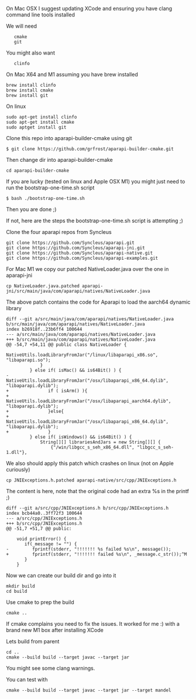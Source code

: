On Mac OSX I suggest updating XCode and ensuring you have clang command line tools installed

We will need
```
   cmake 
   git
```

You might also want
```
   clinfo
```

On Mac X64 and M1 assuming you have brew installed 
```
brew install clinfo
brew install cmake
brew install git
```

On linux

```
sudo apt-get install clinfo
sudo apt-get install cmake
sudo aptget install git
```

Clone this repo into aparapi-builder-cmake using git

```
$ git clone https://github.com/grfrost/aparapi-builder-cmake.git
```

Then change dir into aparapi-builder-cmake

```
cd aparapi-builder-cmake
```

If you are lucky (tested on linux and Apple OSX M1) you might just need to run the bootstrap-one-time.sh script 

```
$ bash ./bootstrap-one-time.sh 
```
Then you are done ;) 

If not, here are the steps the bootstrap-one-time.sh script is attempting ;)   

Clone the four aparapi repos from Syncleus
```
git clone https://github.com/Syncleus/aparapi.git
git clone https://github.com/Syncleus/aparapi-jni.git
git clone https://github.com/Syncleus/aparapi-native.git
git clone https://github.com/Syncleus/aparapi-examples.git
```

For Mac M1 we copy our patched NativeLoader.java over the one in aparapi-jni

```
cp NativeLoader.java.patched aparapi-jni/src/main/java/com/aparapi/natives/NativeLoader.java
```

The above patch contains the code for Aparapi to load the aarch64 dynamic library
```
diff --git a/src/main/java/com/aparapi/natives/NativeLoader.java b/src/main/java/com/aparapi/natives/NativeLoader.java
index b26918f..23b6ff4 100644
--- a/src/main/java/com/aparapi/natives/NativeLoader.java
+++ b/src/main/java/com/aparapi/natives/NativeLoader.java
@@ -54,7 +54,11 @@ public class NativeLoader {
                     NativeUtils.loadLibraryFromJar("/linux/libaparapi_x86.so", "libaparapi.so");
             }
         } else if( isMac() && is64Bit() ) {
-            NativeUtils.loadLibraryFromJar("/osx/libaparapi_x86_64.dylib", "libaparapi.dylib");
+               if ( isArm() ){
+                    NativeUtils.loadLibraryFromJar("/osx/libaparapi_aarch64.dylib", "libaparapi.dylib");
+               }else{
+                    NativeUtils.loadLibraryFromJar("/osx/libaparapi_x86_64.dylib", "libaparapi.dylib");
+               }
         } else if( isWindows() && is64Bit() ) {
             String[][] librariesAndJars = new String[][] {
                 {"/win/libgcc_s_seh_x86_64.dll", "libgcc_s_seh-1.dll"},
```

We also should apply this patch which crashes on linux (not on Apple curiously)

```
cp JNIExceptions.h.patched aparapi-native/src/cpp/JNIExceptions.h
```

The content is here, note that the original code had an extra %s in the printf ;)
```
diff --git a/src/cpp/JNIExceptions.h b/src/cpp/JNIExceptions.h
index bcb44a0..3ff72f3 100644
--- a/src/cpp/JNIExceptions.h
+++ b/src/cpp/JNIExceptions.h
@@ -51,7 +51,7 @@ public:
 
    void printError() {
       if(_message != "") {
-         fprintf(stderr, "!!!!!!! %s failed %s\n", message());
+         fprintf(stderr, "!!!!!!! failed %s\n", _message.c_str());^M
       }
    }

```
Now we can create our build dir and go into it
 
```
mkdir build
cd build
```

Use cmake to prep the build
```
cmake ..
```

If cmake complains you need to fix the issues. It worked for me :) with a brand new M1 box after installing XCode 

Lets build from parent
```
cd ..
cmake --build build --target javac --target jar
```

You might see some clang warnings. 

You can test with 

```
cmake --build build --target javac --target jar --target mandel
```
